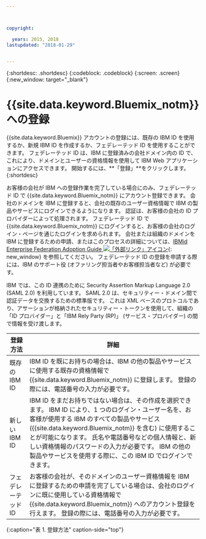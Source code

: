 ```yaml
---



copyright:

  years: 2015, 2018
lastupdated: "2018-01-29"


---
```


{:shortdesc: .shortdesc}
{:codeblock: .codeblock}
{:screen: .screen}
{:new_window: target="_blank"}

# {{site.data.keyword.Bluemix_notm}} への登録

{{site.data.keyword.Bluemix}} アカウントの登録には、既存の IBM ID を使用するか、新規 IBM ID を作成するか、フェデレーテッド ID を使用することができます。 フェデレーテッド ID は、IBM に登録済みの会社ドメイン内の ID で、これにより、ドメインとユーザーの資格情報を使用して IBM Web アプリケーションにアクセスできます。 開始するには、**「登録」**をクリックします。
{:shortdesc}


お客様の会社が IBM への登録作業を完了している場合にのみ、フェデレーテッド ID で {{site.data.keyword.Bluemix_notm}} にアカウント登録できます。 会社のドメインを IBM に登録すると、会社の既存のユーザー資格情報で IBM の製品やサービスにログインできるようになります。 認証は、お客様の会社の ID プロバイダーによって処理されます。 フェデレーテッド ID で {{site.data.keyword.Bluemix_notm}} にログインすると、お客様の会社のログイン・ページを通じたログインを求められます。 会社または組織のドメインを IBM に登録するための申請、またはこのプロセスの詳細については、[IBMid Enterprise Federation Adoption Guide ![「外部リンク」アイコン](../icons/launch-glyph.svg)](https://ibm.box.com/v/IBMid-Federation-Guide){: new_window} を参照してください。 フェデレーテッド ID の登録を申請する際には、IBM のサポート役 (オファリング担当者やお客様担当者など) が必要です。

IBM では、この ID 連携のために Security Assertion Markup Language 2.0 (SAML 2.0) を利用しています。 SAML 2.0 は、セキュリティー・ドメイン間で認証データを交換するための標準版です。 これは XML ベースのプロトコルであり、アサーションが格納されたセキュリティー・トークンを使用して、組織の「ID プロバイダー」と「IBM Rely Party (RP)」 (サービス・プロバイダー) の間で情報を受け渡します。

| 登録方法 | 詳細 |    
|-----------------|---------|
|既存の IBM ID | IBM ID を既にお持ちの場合は、IBM の他の製品やサービスに使用する既存の資格情報で {{site.data.keyword.Bluemix_notm}} に登録します。 登録の際には、電話番号の入力が必要です。 |
|新しい IBM ID | IBM ID をまだお持ちではない場合は、その作成を選択できます。 IBM ID により、1 つのログイン・ユーザー名を、お客様が使用する IBM のすべての製品やサービス ({{site.data.keyword.Bluemix_notm}} を含む) に使用することが可能になります。 氏名や電話番号などの個人情報と、新しい資格情報のパスワードの入力が必要です。 IBM の他の製品やサービスを使用する際に、この IBM ID でログインできます。  |
|フェデレーテッド ID | お客様の会社が、そのドメインのユーザー資格情報を IBM に登録するための申請を完了している場合は、会社のログインに既に使用している資格情報で {{site.data.keyword.Bluemix_notm}} へのアカウント登録を行えます。 登録の際には、電話番号の入力が必要です。 |
{:caption="表 1. 登録方法" caption-side="top"}
